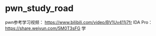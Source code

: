 # pwn_study_road
pwn参考学习视频：
https://www.bilibili.com/video/BV1Uv411j7fr
IDA Pro：https://share.weiyun.com/5M0T3sFG
学
